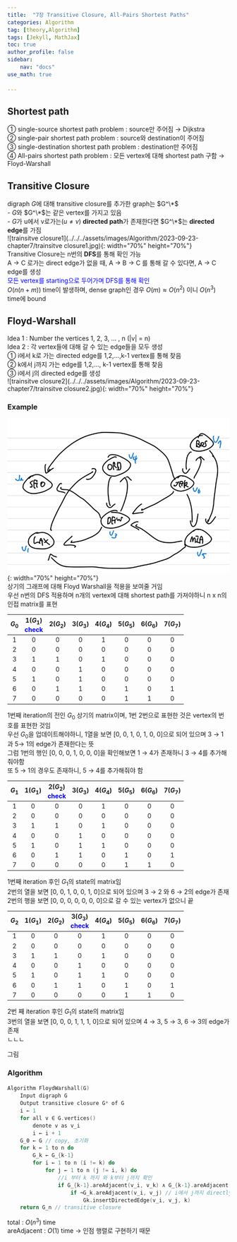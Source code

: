 ```yaml
---
title:  "7장 Transitive Closure, All-Pairs Shortest Paths"
categories: Algorithm
tag: [theory,Algorithm]
tags: [Jekyll, MathJax]
toc: true
author_profile: false
sidebar:
    nav: "docs"
use_math: true

---
```


## Shortest path

① single-source shortest path problem : source만 주어짐 &rarr; Dijkstra   
② single-pair shortest path problem : source와 destination이 주어짐   
③ single-destination shortest path problem : destination만 주어짐  
④ All-pairs shortest path problem : 모든 vertex에 대해 shortest path 구함 &rarr; Floyd-Warshall  

## Transitive Closure

digraph $G$에 대해 transitive closure를 추가한 graph는 $G^\*$   
\- $G$와 $G^\*$는 같은 vertex를 가지고 있음   
\- $G$가 u에서 v로가는($u \ne v$) **directed path**가 존재한다면 $G^\*$는 **directed edge**를 가짐  
![trainsitve closure1](../../../assets/images/Algorithm/2023-09-23-chapter7/trainsitve closure1.jpg){: width="70%" height="70%"}   
Transitive Closure는 n번의 **DFS**를 통해 확인 가능   
A &rarr; C 로가는 direct edge가 없을 때, A &rarr; B &rarr; C 를 통해 갈 수 있다면, A &rarr; C edge를 생성   
<span style='color:blue'>모든 vertex를 starting으로 두어가며 DFS를 통해 확인</span>   
$O(n(n+m))$ time이 발생하며, dense graph인 경우 $O(m) \approx O(n^2)$ 이니 $O(n^3)$ time에 bound   

## Floyd-Warshall

Idea 1 : Number the vertices 1, 2, 3, ... , n (\|v\| = n)   
Idea 2 : 각 vertex들에 대해 갈 수 있는 edge들을 모두 생성   
① i에서 k로 가는 directed edge를 1,2,...,k-1 vertex를 통해 찾음   
② k에서 j까지 가는 edge를 1,2,..., k-1 vertex를 통해 찾음   
③ i에서 j의 directed edge를 생성   
![trainsitve closure2](../../../assets/images/Algorithm/2023-09-23-chapter7/trainsitve closure2.jpg){: width="70%" height="70%"}

### Example

![floyd1](../../../assets/images/Algorithm/2023-09-23-chapter7/floyd1.jpg){: width="70%" height="70%"}   
상기의 그래프에 대해 Floyd Warshall을 적용을 보여줄 거임   
우선 n번의 DFS 적용하며 n개의 vertex에 대해 shortest path를 가져야하니 n x n의 인접 matrix를 표현   

| $G_0$ | 1($G_1$)<br/> <span style='color:blue'>check</span> | 2($G_2$) | 3($G_3$) | 4($G_4$) | 5($G_5$) | 6($G_6$) | 7($G_7$) |
| :---: | :-------------------------------------------------: | :------: | :------: | :------: | :------: | :------: | :------: |
|   1   |                          0                          |    0     |    0     |    1     |    0     |    0     |    0     |
|   2   |                          0                          |    0     |    0     |    0     |    0     |    0     |    0     |
|   3   |                          1                          |    1     |    0     |    1     |    0     |    0     |    0     |
|   4   |                          0                          |    0     |    1     |    0     |    0     |    0     |    0     |
|   5   |                          1                          |    0     |    1     |    0     |    0     |    0     |    0     |
|   6   |                          0                          |    1     |    1     |    0     |    1     |    0     |    1     |
|   7   |                          0                          |    0     |    0     |    0     |    1     |    1     |    0     |

1번째 iteration의 전인 $G_0$ 상기의 matrix이며, 1번 2번으로 표현한 것은 vertex의 번호를 표현한 것임   
우선 $G_0$을 업데이트해야하니, 1열을 보면 \[0, 0, 1, 0, 1, 0, 0\]으로 되어 있으며 3 &rarr; 1 과 5&rarr; 1의 edge가 존재한다는 뜻   
그럼 1번의 행인 \[0, 0, 0, 1, 0, 0, 0\]을 확인해보면 1 &rarr; 4가 존재하니 3 &rarr; 4를 추가해줘야함   
또 5 &rarr; 1의 경우도 존재하니, 5 &rarr; 4를 추가해줘야 함   

| $G_1$ | 1($G_1$) | 2($G_2$)<br/> <span style='color:blue'>check</span> | 3($G_3$) | 4($G_4$) | 5($G_5$) | 6($G_6$) | 7($G_7$) |
| :---: | :------: | :-------------------------------------------------: | :------: | :------: | :------: | :------: | :------: |
|   1   |    0     |                          0                          |    0     |    1     |    0     |    0     |    0     |
|   2   |    0     |                          0                          |    0     |    0     |    0     |    0     |    0     |
|   3   |    1     |                          1                          |    0     |    1     |    0     |    0     |    0     |
|   4   |    0     |                          0                          |    1     |    0     |    0     |    0     |    0     |
|   5   |    1     |                          0                          |    1     |    1     |    0     |    0     |    0     |
|   6   |    0     |                          1                          |    1     |    0     |    1     |    0     |    1     |
|   7   |    0     |                          0                          |    0     |    0     |    1     |    1     |    0     |

1번째 iteration 후인 $G_1$의 state의 matrix임   
2번의 열을 보면 \[0, 0, 1, 0, 0, 1, 0\]으로 되어 있으며 3 &rarr; 2 와 6 &rarr; 2의 edge가 존재   
2번의 행을 보면 \[0, 0, 0, 0, 0, 0, 0\]으로 갈 수 있는 vertex가 없으니 끝  

| $G_2$ | 1($G_1$) | 2($G_2$) | 3($G_3$)<br/> <span style='color:blue'>check</span> | 4($G_4$) | 5($G_5$) | 6($G_6$) | 7($G_7$) |
| :---: | :------: | :------: | :-------------------------------------------------: | :------: | :------: | :------: | :------: |
|   1   |    0     |    0     |                          0                          |    1     |    0     |    0     |    0     |
|   2   |    0     |    0     |                          0                          |    0     |    0     |    0     |    0     |
|   3   |    1     |    1     |                          0                          |    1     |    0     |    0     |    0     |
|   4   |    0     |    0     |                          1                          |    0     |    0     |    0     |    0     |
|   5   |    1     |    0     |                          1                          |    1     |    0     |    0     |    0     |
|   6   |    0     |    1     |                          1                          |    0     |    1     |    0     |    1     |
|   7   |    0     |    0     |                          0                          |    0     |    1     |    1     |    0     |

2번 째 iteration 후인 $G_1$의 state의 matrix임   
3번의 열을 보면 \[0, 0, 0, 1, 1, 1, 0\]으로 되어 있으며 4 &rarr; 3, 5 &rarr; 3, 6 &rarr; 3의 edge가 존재   
ㄴㄴㄴ   
   
그림   
  

### Algorithm

```c++
Algorithm FloydWarshall(G)
    Input digraph G
    Output transitive closure G* of G
    i ← 1
    for all v ∈ G.vertices()
        denote v as v_i
        i ← i + 1
    G_0 ← G // copy, 초기화
	for k ← 1 to n do
        G_k ← G_{k-1}
		for i ← 1 to n (i != k) do
            for j ← 1 to n (j != i, k) do
				//i 부터 k 까지 와 k부터 j까지 확인 
                if G_{k-1}.areAdjacent(v_i, v_k) ∧ G_{k-1}.areAdjacent(v_k, v_j)
					if ¬G_k.areAdjacent(v_i, v_j) // i에서 j까지 directly edge가 없을 때
                        Gk.insertDirectedEdge(v_i, v_j, k)
	return G_n // transitive closure
```

total : $O(n^3)$ time   
areAdjacent : $O(1)$ time &rarr; 인점 행렬로 구현하기 때문   
